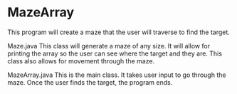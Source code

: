 # MazeArray

This program will create a maze that the user will traverse to find the target.

Maze.java
  This class will generate a maze of any size. It will allow for printing the array so the user can see where the target and they are.
  This class also allows for movement through the maze.
  
MazeArray.java
  This is the main class. It takes user input to go through the maze. Once the user finds the target, the program ends.
